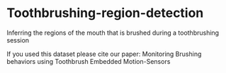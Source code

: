# Toothbrushing-region-detection
Inferring the regions of the mouth that is brushed during a toothbrushing session


If you used this dataset please cite our paper: Monitoring Brushing behaviors using Toothbrush Embedded Motion-Sensors
